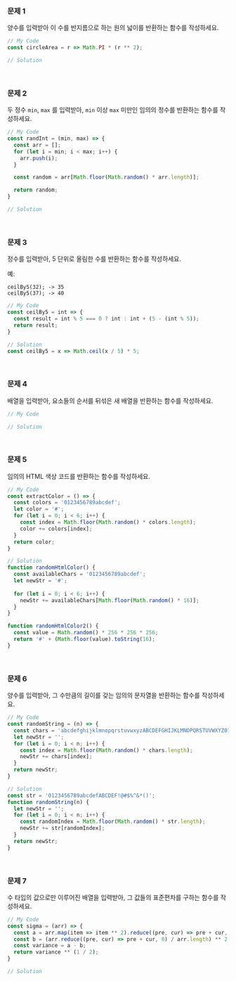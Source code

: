 ### 문제 1

양수를 입력받아 이 수를 반지름으로 하는 원의 넓이를 반환하는 함수를 작성하세요.

```javascript
// My Code
const circleArea = r => Math.PI * (r ** 2);

// Solution
```

<br />

### 문제 2

두 정수 `min`, `max` 를 입력받아, `min` 이상 `max` 미만인 임의의 정수를 반환하는 함수를 작성하세요.

```javascript
// My Code
const randInt = (min, max) => {
  const arr = [];
  for (let i = min; i < max; i++) {
    arr.push(i);
  }

  const random = arr[Math.floor(Math.random() * arr.length)];

  return random;
}

// Solution
```

<br />

### 문제 3

정수를 입력받아, 5 단위로 올림한 수를 반환하는 함수를 작성하세요.

예:
```
ceilBy5(32); -> 35
ceilBy5(37); -> 40
```

```javascript
// My Code
const ceilBy5 = int => {
  const result = int % 5 === 0 ? int : int + (5 - (int % 5));
  return result;
}

// Solution
const ceilBy5 = x => Math.ceil(x / 5) * 5;
```

<br />

### 문제 4

배열을 입력받아, 요소들의 순서를 뒤섞은 새 배열을 반환하는 함수를 작성하세요.

```javascript
// My Code

// Solution
```

<br />

### 문제 5

임의의 HTML 색상 코드를 반환하는 함수를 작성하세요.

```javascript
// My Code
const extractColor = () => {
  const colors = '0123456789abcdef';
  let color = '#';
  for (let i = 0; i < 6; i++) {
    const index = Math.floor(Math.random() * colors.length);
    color += colors[index];
  }
  return color;
}

// Solution
function randomHtmlColor() {
  const availableChars = '0123456789abcdef';
  let newStr = '#';
  
  for (let i = 0; i < 6; i++) {
    newStr += availableChars[Math.floor(Math.random() * 16)];
  }
}

function randomHtmlColor2() {
  const value = Math.random() * 256 * 256 * 256;
  return '#' + (Math.floor(value).toString(16);
}
```

<br />

### 문제 6

양수를 입력받아, 그 수만큼의 길이를 갖는 임의의 문자열을 반환하는 함수를 작성하세요.

```javascript
// My Code
const randomString = (n) => {
  const chars = 'abcdefghijklmnopqrstuvwxyzABCDEFGHIJKLMNOPQRSTUVWXYZ0123456789';
  let newStr = '';
  for (let i = 0; i < n; i++) {
    const index = Math.floor(Math.random() * chars.length);
    newStr += chars[index];
  }
  return newStr;
}

// Solution
const str = '0123456789abcdefABCDEF!@#$%^&*()';
function randomString(n) {
  let newStr = '';
  for (let i = 0; i < n; i++) {
    const randomIndex = Math.floor(Math.random() * str.length);
    newStr += str[randomIndex];
  }
  return newStr;
}
```

<br />

### 문제 7

수 타입의 값으로만 이루어진 배열을 입력받아, 그 값들의 표준편차를 구하는 함수를 작성하세요.

```javascript
// My Code
const sigma = (arr) => {
  const a = arr.map(item => item ** 2).reduce((pre, cur) => pre + cur, 0) / arr.length;
  const b = (arr.reduce((pre, cur) => pre + cur, 0) / arr.length) ** 2;
  const variance = a - b;
  return variance ** (1 / 2);
}

// Solution
```

<br />
